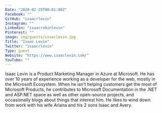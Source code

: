 ```yaml
---
Date: "2020-02-29T00:01:00Z"
Facebook: ""
GitHub: "isaacrlevin"
Instagram: ""
Linkedin: "isaacrobinlevin"
Pinterest: ""
image: img/guests/isaaclevin.jpg
Title: "Isaac Levin"
Twitter: "isaacrlevin"
Type: guest
Website: "https://www.isaaclevin.com/"
YouTube: ""
---
```

Isaac Levin is a Product Marketing Manager in Azure at Microsoft. He has over 10 years of experience working as a developer for the web, mostly in the Microsoft Ecosystem. When he isn't helping customers get the most of Microsoft Products, he contributes to Microsoft Documentation in the .NET and ASP.NET space as well as other open-source projects, and occasionally blogs about things that interest him. He likes to wind down from work with his wife Ariana and his 2 sons Isaac and Avery.